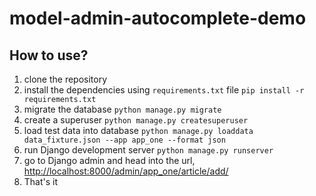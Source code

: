 
# model-admin-autocomplete-demo

## How to use?
1. clone the repository
2. install the dependencies using `requirements.txt` file
```pip install -r requirements.txt``` 
3. migrate the database
```python manage.py migrate```
4. create a superuser
```python manage.py createsuperuser```
5. load test data into database
```python manage.py loaddata  data_fixture.json --app app_one --format json```
6. run Django development server
```python manage.py runserver```
7. go to Django admin and head into the url, [http://localhost:8000/admin/app_one/article/add/](http://localhost:7777/admin/app_one/article/add/)
8. That's it
